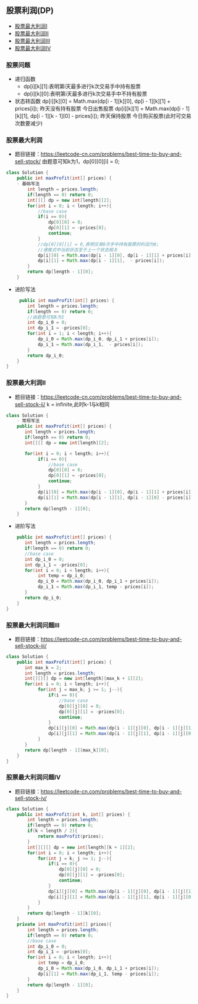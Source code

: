 ## 股票利润(DP)
* [股票最大利润I](#)
* [股票最大利润II](#)
* [股票最大利润III](#)
* [股票最大利润IV](#)
### 股票问题
- 递归函数 
    - dp[i][k][1]:表明第i天最多进行k次交易手中持有股票
    - dp[i][k][0]:表明第i天最多进行k次交易手中不持有股票
- 状态转函数
    dp[i][k][0] = Math.max(dp[i - 1][k][0], dp[i - 1][k][1] + prices[i]);
                                         昨天没有持有股票            今日出售股票
    dp[i][k][1] = Math.max(dp[i - 1][k][1], dp[i - 1][k - 1][0] - prices[i]); 
                                         昨天保持股票                今日购买股票(此时可交易次数要减少)
### 股票最大利润
- 题目链接：https://leetcode-cn.com/problems/best-time-to-buy-and-sell-stock/
由题意可知k为1，dp[0][0][i] = 0;
```java
class Solution {
    public int maxProfit(int[] prices) {
    - 基础写法
        int length = prices.length;
        if(length == 0) return 0;
        int[][] dp = new int[length][2];
        for(int i = 0; i < length; i++){
            //base case
            if(i == 0){
                dp[0][0] = 0;
                dp[0][1] = -prices[0];
                continue;
            }
            //dp[0][0][i] = 0,表明交易0次手中持有股票的利润为0; 
            //递推式中当前状态至于上一个状态相关
            dp[i][0] = Math.max(dp[i - 1][0], dp[i - 1][1] + prices[i]);
            dp[i][1] = Math.max(dp[i - 1][1],  - prices[i]);
        }
        return dp[length - 1][0];
    }
```
  - 进阶写法
```java
     public int maxProfit(int[] prices) {
        int length = prices.length;
        if(length == 0) return 0;
        //由题意可知k为1
        int dp_i_0 = 0;
        int dp_i_1 = -prices[0];
        for(int i = 1; i < length; i++){
            dp_i_0 = Math.max(dp_i_0, dp_i_1 + prices[i]);
            dp_i_1 = Math.max(dp_i_1,  - prices[i]);
        }
        return dp_i_0;
    }
}
```
### 股票最大利润II
- 题目链接：https://leetcode-cn.com/problems/best-time-to-buy-and-sell-stock-ii/
k = infinite,此时k-1与k相同
```java
class Solution {
    - 常规写法
    public int maxProfit(int[] prices) {
       int length = prices.length;
       if(length == 0) return 0;
       int[][] dp = new int[length][2];

       for(int i = 0; i < length; i++){
            if(i == 0){
                //base case
                dp[0][0] = 0;
                dp[0][1] = -prices[0];
                continue;
            }
            dp[i][0] = Math.max(dp[i - 1][0], dp[i - 1][1] + prices[i]);
            dp[i][1] = Math.max(dp[i - 1][1], dp[i - 1][0] - prices[i]);
       }
       return dp[length - 1][0];
    }
```
 - 进阶写法
```java
    public int maxProfit(int[] prices) {
       int length = prices.length;
       if(length == 0) return 0;
       //base case
       int dp_i_0 = 0;
       int dp_i_1 = -prices[0];
       for(int i = 0; i < length; i++){
            int temp = dp_i_0;
            dp_i_0 = Math.max(dp_i_0, dp_i_1 + prices[i]);
            dp_i_1 = Math.max(dp_i_1, temp - prices[i]);
       }
       return dp_i_0;
    }
}
```
### 股票最大利润问题III
- 题目链接：https://leetcode-cn.com/problems/best-time-to-buy-and-sell-stock-iii/
```java
class Solution {
    public int maxProfit(int[] prices) {
       int max_k = 2;
       int length = prices.length;
       int[][][] dp = new int[length][max_k + 1][2];
       for(int i = 0; i < length; i++){
            for(int j = max_k; j >= 1; j--){
                if(i == 0){
                    //base case
                    dp[0][j][0] = 0;
                    dp[0][j][1] = -prices[0];
                    continue;
                }
                dp[i][j][0] = Math.max(dp[i - 1][j][0], dp[i - 1][j][1] + prices[i]);
                dp[i][j][1] = Math.max(dp[i - 1][j][1], dp[i - 1][j][0] - prices[i]);
            }  
       }
       return dp[length - 1][max_k][0];
    }
}
```

### 股票最大利润问题IV
- 题目链接：https://leetcode-cn.com/problems/best-time-to-buy-and-sell-stock-iv/
```java
class Solution {
    public int maxProfit(int k, int[] prices) {
        int length = prices.length;
        if(length == 0) return 0;
        if(k < length / 2){
            return maxProfit(prices);
        }
        int[][][] dp = new int[length][k + 1][2];
        for(int i = 0; i < length; i++){
            for(int j = k; j >= 1; j--){
                if(i == 0){
                    dp[0][j][0] = 0;
                    dp[0][j][1] = -prices[0];
                    continue;
                }
                dp[i][j][0] = Math.max(dp[i - 1][j][0], dp[i - 1][j][1] + prices[i]);
                dp[i][j][1] = Math.max(dp[i - 1][j][1], dp[i - 1][j][0] - prices[i]);
            }
        }
        return dp[length - 1][k][0];
    }
    private int maxProfit(int[] prices){
        int length = prices.length;
        if(length == 0) return 0;
        //base case
        int dp_i_0 = 0;
        int dp_i_1 = -prices[0];
        for(int i = 0; i < length; i++){
            int temp = dp_i_0;
            dp_i_0 = Math.max(dp_i_0, dp_i_1 + prices[i]);
            dp[i][1] = Math.max(dp_i_1, temp - prices[i]);
        }
        return dp[length - 1][0];
    }
}
```
